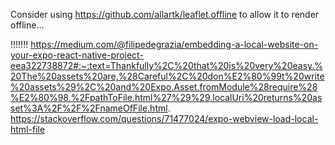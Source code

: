 Consider using https://github.com/allartk/leaflet.offline to allow it to render offline...

!!!!!!!
https://medium.com/@filipedegrazia/embedding-a-local-website-on-your-expo-react-native-project-eea322738872#:~:text=Thankfully%2C%20that%20is%20very%20easy.%20The%20assets%20are,%28Careful%2C%20don%E2%80%99t%20write%20assets%29%2C%20and%20Expo.Asset.fromModule%28require%28%E2%80%98.%2FpathToFile.html%27%29%29.localUri%20returns%20asset%3A%2F%2F%2FnameOfFile.html.
https://stackoverflow.com/questions/71477024/expo-webview-load-local-html-file